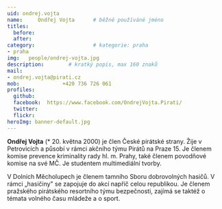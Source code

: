 ```yaml
---
uid: ondrej.vojta
name:     Ondřej Vojta  	# běžně používáné jméno
titles:
  before:  
  after:
category:                 	# kategorie: praha
- praha
img:   people/ondrej-vojta.jpg
description:      	# kratký popis, max 160 znaků
mail:
- ondrej.vojta@pirati.cz
mob:			  +420 736 726 061			 
profiles:
  github:       
  facebook:  https://www.facebook.com/OndrejVojta.Pirati/
  twitter: 		  
  flickr:		  
heroImg: banner-default.jpg  
---
```


**Ondřej Vojta** (* 20. května 2000) je člen České pirátské strany. Žije v Petrovicích a působí v rámci akčního týmu Pirátů na Praze 15. Je členem komise prevence kriminality rady hl. m. Prahy, také členem povodňové komise na své MČ. Je studentem multimediální tvorby.

V Dolních Měcholupech je členem tamního Sboru dobrovolných hasičů. V rámci „hasičiny" se zapojuje do akcí napříč celou republikou. Je členem pražského pirátského resortního týmu bezpečnosti, zajímá se taktéž o témata volného času mládeže a o sport.
